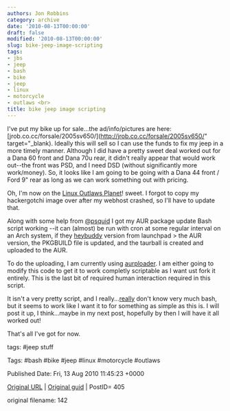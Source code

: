 ```yaml
---
authors: Jon Robbins
category: archive
date: '2010-08-13T00:00:00'
draft: false
modified: '2010-08-13T00:00:00'
slug: bike-jeep-image-scripting
tags:
- jbs
- jeep
- bash
- bike
- jeep
- linux
- motorcycle
- outlaws <br>
title: bike jeep image scripting
---
```


I've put my bike up for sale...the ad/info/pictures are here:  [jrob.co.cc/forsale/2005sv650/](http://jrob.co.cc/forsale/2005sv650/" target="_blank).  Ideally this will sell so I can use the funds to fix my jeep in a more timely manner.  Although I did have a pretty sweet deal worked out for a Dana 60 front and Dana 70u rear, it didn't really appear that would work out--the front was PSD, and I need DSD (without significantly more work/money).  So, it looks like I am going to be going with a Dana 44 front / Ford 9" rear as long as we can work something out with pricing.

 Oh, I'm now on the [Linux Outlaws Planet](http://outlawpla.net)! sweet.  I forgot to copy my hackergotchi image over after my webhost crashed, so I'll have to update that.

 Along with some help from [@psquid](http://identi.ca/psquid) I got my AUR package update Bash script working --it can (almost) be run with cron at some regular interval on an Arch system, if they [heybuddy](http://launchpad.net/heybuddy) version from launchpad &gt; the AUR version, the PKGBUILD file is updated, and the taurball is created and uploaded to the AUR.

 To do the uploading, I am currently using [aurploader](http://www.google.com/url?sa=t&amp;source=web&amp;cd=3&amp;ved=0CCwQFjAC&amp;url=http%3A%2F%2Faur.archlinux.org%2Fpackages.php%3FID%3D23393&amp;ei=QS9lTNDDGcG78ganzcSzCA&amp;usg=AFQjCNGTq9-kXuB1NtaCRXO5hWo08XHsOg).  I am either going to modify this code to get it to work completly scriptable as I want ust fork it entirely.  This is the last bit of required human interaction required in this script.

 It isn't a very pretty script, and I really...<span style="text-decoration:underline;">really</span> don't know very much bash, but it seems to work like I want it to for something as simple as this is.  I will post it up, I think...maybe in my next post, hopefully by then I will have it all worked out!

 That's all I've got for now.

 



tags: #jeep stuff 

Tags:  #bash #bike #jeep #linux #motorcycle #outlaws 


Published Date: Fri, 13 Aug 2010 11:45:23 +0000 

[Original URL](http://factorq.net/2010/08/13/bike-jeep-image-scripting/) | [Original guid](http://factorq.net/?p=405) | PostID= 405

 original filename: 142